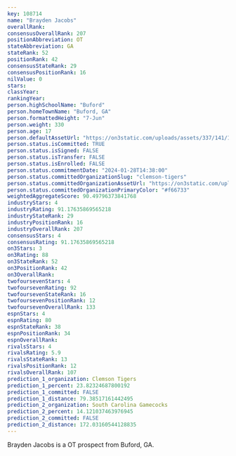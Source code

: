 ```yaml
---
key: 108714
name: "Brayden Jacobs"
overallRank: 
consensusOverallRank: 207
positionAbbreviation: OT
stateAbbreviation: GA
stateRank: 52
positionRank: 42
consensusStateRank: 29
consensusPositionRank: 16
nilValue: 0
stars: 
classYear: 
rankingYear: 
person.highSchoolName: "Buford"
person.homeTownName: "Buford, GA"
person.formattedHeight: "7-Jun"
person.weight: 330
person.age: 17
person.defaultAssetUrl: "https://on3static.com/uploads/assets/337/141/141337.jpg"
person.status.isCommitted: TRUE
person.status.isSigned: FALSE
person.status.isTransfer: FALSE
person.status.isEnrolled: FALSE
person.status.commitmentDate: "2024-01-28T14:38:00"
person.status.committedOrganizationSlug: "clemson-tigers"
person.status.committedOrganizationAssetUrl: "https://on3static.com/uploads/assets/883/149/149883.svg"
person.status.committedOrganizationPrimaryColor: "#f66733"
weightedAggregateScore: 90.49796373841768
industryStars: 4
industryRating: 91.17635869565218
industryStateRank: 29
industryPositionRank: 16
industryOverallRank: 207
consensusStars: 4
consensusRating: 91.17635869565218
on3Stars: 3
on3Rating: 88
on3StateRank: 52
on3PositionRank: 42
on3OverallRank: 
twofoursevenStars: 4
twofoursevenRating: 92
twofoursevenStateRank: 16
twofoursevenPositionRank: 12
twofoursevenOverallRank: 133
espnStars: 4
espnRating: 80
espnStateRank: 38
espnPositionRank: 34
espnOverallRank: 
rivalsStars: 4
rivalsRating: 5.9
rivalsStateRank: 13
rivalsPositionRank: 12
rivalsOverallRank: 107
prediction_1_organization: Clemson Tigers
prediction_1_percent: 23.82324687800192
prediction_1_committed: FALSE
prediction_1_distance: 79.38517161442495
prediction_2_organization: South Carolina Gamecocks
prediction_2_percent: 14.121037463976945
prediction_2_committed: FALSE
prediction_2_distance: 172.03160544128835
---
```

Brayden Jacobs is a OT prospect from Buford, GA.